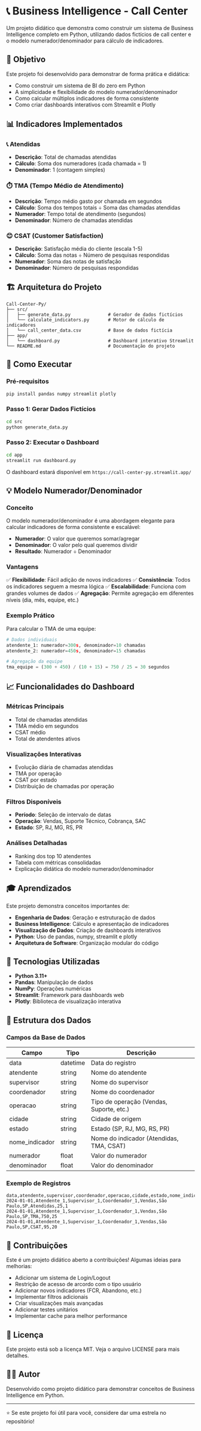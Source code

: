 # 📞 Business Intelligence - Call Center

Um projeto didático que demonstra como construir um sistema de Business Intelligence completo em Python, utilizando dados fictícios de call center e o modelo numerador/denominador para cálculo de indicadores.

## 🎯 Objetivo

Este projeto foi desenvolvido para demonstrar de forma prática e didática:

- Como construir um sistema de BI do zero em Python
- A simplicidade e flexibilidade do modelo numerador/denominador
- Como calcular múltiplos indicadores de forma consistente
- Como criar dashboards interativos com Streamlit e Plotly

## 📊 Indicadores Implementados

### 📞 Atendidas
- **Descrição**: Total de chamadas atendidas
- **Cálculo**: Soma dos numeradores (cada chamada = 1)
- **Denominador**: 1 (contagem simples)

### ⏱️ TMA (Tempo Médio de Atendimento)
- **Descrição**: Tempo médio gasto por chamada em segundos
- **Cálculo**: Soma dos tempos totais ÷ Soma das chamadas atendidas
- **Numerador**: Tempo total de atendimento (segundos)
- **Denominador**: Número de chamadas atendidas

### 😊 CSAT (Customer Satisfaction)
- **Descrição**: Satisfação média do cliente (escala 1-5)
- **Cálculo**: Soma das notas ÷ Número de pesquisas respondidas
- **Numerador**: Soma das notas de satisfação
- **Denominador**: Número de pesquisas respondidas

## 🏗️ Arquitetura do Projeto

```
Call-Center-Py/
├── src/
│   ├── generate_data.py              # Gerador de dados fictícios
│   └── calculate_indicators.py       # Motor de cálculo de indicadores
│   └── call_center_data.csv          # Base de dados fictícia
├── app/
│   └── dashboard.py                  # Dashboard interativo Streamlit
└── README.md                         # Documentação do projeto
```

## 🚀 Como Executar

### Pré-requisitos

```bash
pip install pandas numpy streamlit plotly
```

### Passo 1: Gerar Dados Fictícios

```bash
cd src
python generate_data.py
```

### Passo 2: Executar o Dashboard

```bash
cd app
streamlit run dashboard.py
```

O dashboard estará disponível em `https://call-center-py.streamlit.app/`

## 💡 Modelo Numerador/Denominador

### Conceito

O modelo numerador/denominador é uma abordagem elegante para calcular indicadores de forma consistente e escalável:

- **Numerador**: O valor que queremos somar/agregar
- **Denominador**: O valor pelo qual queremos dividir
- **Resultado**: Numerador ÷ Denominador

### Vantagens

✅ **Flexibilidade**: Fácil adição de novos indicadores
✅ **Consistência**: Todos os indicadores seguem a mesma lógica
✅ **Escalabilidade**: Funciona com grandes volumes de dados
✅ **Agregação**: Permite agregação em diferentes níveis (dia, mês, equipe, etc.)

### Exemplo Prático

Para calcular o TMA de uma equipe:

```python
# Dados individuais
atendente_1: numerador=300s, denominador=10 chamadas
atendente_2: numerador=450s, denominador=15 chamadas

# Agregação da equipe
tma_equipe = (300 + 450) / (10 + 15) = 750 / 25 = 30 segundos
```

## 📈 Funcionalidades do Dashboard

### Métricas Principais
- Total de chamadas atendidas
- TMA médio em segundos
- CSAT médio
- Total de atendentes ativos

### Visualizações Interativas
- Evolução diária de chamadas atendidas
- TMA por operação
- CSAT por estado
- Distribuição de chamadas por operação

### Filtros Disponíveis
- **Período**: Seleção de intervalo de datas
- **Operação**: Vendas, Suporte Técnico, Cobrança, SAC
- **Estado**: SP, RJ, MG, RS, PR

### Análises Detalhadas
- Ranking dos top 10 atendentes
- Tabela com métricas consolidadas
- Explicação didática do modelo numerador/denominador

## 🎓 Aprendizados

Este projeto demonstra conceitos importantes de:

- **Engenharia de Dados**: Geração e estruturação de dados
- **Business Intelligence**: Cálculo e apresentação de indicadores
- **Visualização de Dados**: Criação de dashboards interativos
- **Python**: Uso de pandas, numpy, streamlit e plotly
- **Arquitetura de Software**: Organização modular do código

## 🔧 Tecnologias Utilizadas

- **Python 3.11+**
- **Pandas**: Manipulação de dados
- **NumPy**: Operações numéricas
- **Streamlit**: Framework para dashboards web
- **Plotly**: Biblioteca de visualização interativa

## 📝 Estrutura dos Dados

### Campos da Base de Dados

| Campo | Tipo | Descrição |
|-------|------|-----------|
| data | datetime | Data do registro |
| atendente | string | Nome do atendente |
| supervisor | string | Nome do supervisor |
| coordenador | string | Nome do coordenador |
| operacao | string | Tipo de operação (Vendas, Suporte, etc.) |
| cidade | string | Cidade de origem |
| estado | string | Estado (SP, RJ, MG, RS, PR) |
| nome_indicador | string | Nome do indicador (Atendidas, TMA, CSAT) |
| numerador | float | Valor do numerador |
| denominador | float | Valor do denominador |

### Exemplo de Registros

```csv
data,atendente,supervisor,coordenador,operacao,cidade,estado,nome_indicador,numerador,denominador
2024-01-01,Atendente_1,Supervisor_1,Coordenador_1,Vendas,São Paulo,SP,Atendidas,25,1
2024-01-01,Atendente_1,Supervisor_1,Coordenador_1,Vendas,São Paulo,SP,TMA,750,25
2024-01-01,Atendente_1,Supervisor_1,Coordenador_1,Vendas,São Paulo,SP,CSAT,95,20
```

## 🤝 Contribuições

Este é um projeto didático aberto a contribuições! Algumas ideias para melhorias:

- Adicionar um sistema de Login/Logout
- Restrição de acesso de arcordo com o tipo usuário
- Adicionar novos indicadores (FCR, Abandono, etc.)
- Implementar filtros adicionais
- Criar visualizações mais avançadas
- Adicionar testes unitários
- Implementar cache para melhor performance

## 📄 Licença

Este projeto está sob a licença MIT. Veja o arquivo LICENSE para mais detalhes.

## 👨‍💻 Autor

Desenvolvido como projeto didático para demonstrar conceitos de Business Intelligence em Python.

---

⭐ Se este projeto foi útil para você, considere dar uma estrela no repositório!

